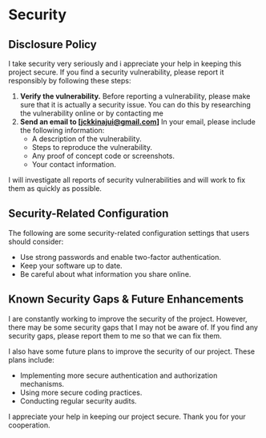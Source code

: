 # Security

## Disclosure Policy

I take security very seriously and i appreciate your help in keeping this project secure. If you find a security vulnerability, please report it responsibly by following these steps:

1. **Verify the vulnerability.** Before reporting a vulnerability, please make sure that it is actually a security issue. You can do this by researching the vulnerability online or by contacting me
2. **Send an email to [jckkinajui@gmail.com]** In your email, please include the following information:
    * A description of the vulnerability.
    * Steps to reproduce the vulnerability.
    * Any proof of concept code or screenshots.
    * Your contact information.

I will investigate all reports of security vulnerabilities and will work to fix them as quickly as possible.



## Security-Related Configuration

The following are some security-related configuration settings that users should consider:

* Use strong passwords and enable two-factor authentication.
* Keep your software up to date.
* Be careful about what information you share online.

## Known Security Gaps & Future Enhancements

I are constantly working to improve the security of the project. However, there may be some security gaps that I may not be aware of. If you find any security gaps, please report them to me so that we can fix them.

I also have some future plans to improve the security of our project. These plans include:

* Implementing more secure authentication and authorization mechanisms.
* Using more secure coding practices.
* Conducting regular security audits.

I appreciate your help in keeping our project secure. Thank you for your cooperation.
